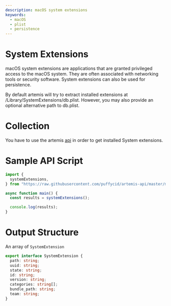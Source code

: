```yaml
---
description: macOS system extensions
keywords:
  - macOS
  - plist
  - persistence
---
```


# System Extensions

macOS system extensions are applications that are granted privileged access to
the macOS system. They are often associated with networking tools or security
software. System extensions can also be used for persistence.

By default artemis will try to extract installed extensions at
/Library/SystemExtensions/db.plist. However, you may also provide an optional
alternative path to db.plist.

# Collection

You have to use the artemis [api](../../API/overview.md) in order to get
installed System extensions.

# Sample API Script

```typescript
import {
  systemExtensions,
} from "https://raw.githubusercontent.com/puffycid/artemis-api/master/mod.ts";

async function main() {
  const results = systemExtensions();

  console.log(results);
}
```

# Output Structure

An array of `SystemExtension`

```typescript
export interface SystemExtension {
  path: string;
  uuid: string;
  state: string;
  id: string;
  version: string;
  categories: string[];
  bundle_path: string;
  team: string;
}
```
